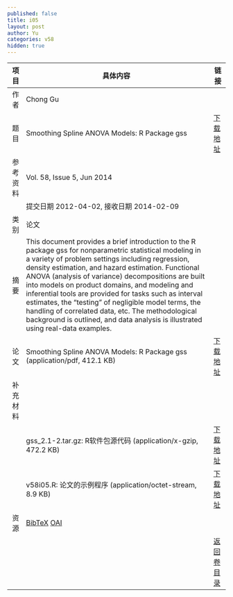 ```yaml
---
published: false
title: i05
layout: post
author: Yu
categories: v58
hidden: true
---
```


| 项目 | 具体内容 | 链接 |
|---:|---|---|
| 作者 | Chong Gu| |
| 题目 |Smoothing Spline ANOVA Models: R Package gss | [下载地址](http://www.jstatsoft.org/v58/i05/paper) |
| 参考资料 |Vol. 58, Issue 5, Jun 2014 | |
| | 提交日期 2012-04-02, 接收日期 2014-02-09| | 
| 类别 | 论文| |
| 摘要 | This document provides a brief introduction to the R package gss for nonparametric statistical modeling in a variety of problem settings including regression, density estimation, and hazard estimation. Functional ANOVA (analysis of variance) decompositions are built into models on product domains, and modeling and inferential tools are provided for tasks such as interval estimates, the “testing” of negligible model terms, the handling of correlated data, etc. The methodological background is outlined, and data analysis is illustrated using real-data examples.| |
| 论文 | Smoothing Spline ANOVA Models: R Package gss  (application/pdf, 412.1 KB)| [下载地址](http://www.jstatsoft.org/v58/i05/paper) |
| 补充材料 | | |
| |gss_2.1-2.tar.gz: R软件包源代码  (application/x-gzip, 472.2 KB)|  [下载地址](http://www.jstatsoft.org/v58/i05/supp/1) |
| |v58i05.R:         论文的示例程序  (application/octet-stream, 8.9 KB)|  [下载地址](http://www.jstatsoft.org/v58/i05/supp/2) |
| 资源 | [BibTeX](http://www.jstatsoft.org/v58/i05/bibtex) [OAI](http://www.jstatsoft.org/oai?verb=GetRecord&identifier=oai.jstatsoft/v58/i05&prefix=oai_dc)| |
| |  | [返回卷目录]({{site.baseurl}}/volume/v58.html) |